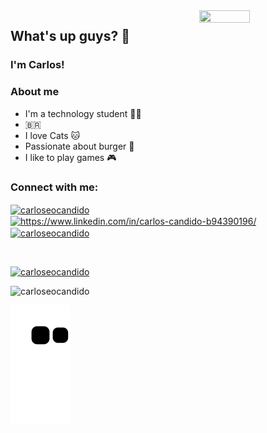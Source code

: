 <img align="right" width="40%" height="85%" src="https://c.tenor.com/hVaXfMG1rIMAAAAC/education-students.gif">

## What's up guys? 👋
### I'm Carlos! 
### About me

 - I'm a technology student :man_technologist:
 - :brazil:
 - I love Cats :cat:
 - Passionate about burger :hamburger:
 - I like to play games :video_game:

<div align="left">
<h3 align="left">Connect with me:</h3>
<p align="left">
<a href="https://twitter.com/carloseocandido" target="blank"><img align="center" src="https://raw.githubusercontent.com/rahuldkjain/github-profile-readme-generator/master/src/images/icons/Social/twitter.svg" alt="carloseocandido" height="30" width="40" /></a>
<a href="https://www.linkedin.com/in/carlos-candido" target="blank"><img align="center" src="https://raw.githubusercontent.com/rahuldkjain/github-profile-readme-generator/master/src/images/icons/Social/linked-in-alt.svg" alt="https://www.linkedin.com/in/carlos-candido-b94390196/" height="30" width="40" /></a>
<a href="https://instagram.com/carloseocandido" target="blank"><img align="center" src="https://raw.githubusercontent.com/rahuldkjain/github-profile-readme-generator/master/src/images/icons/Social/instagram.svg" alt="carloseocandido" height="30" width="40" /></a>
</p>

<br>
<p align="left"> <a href="https://twitter.com/carloseocandido" target="blank"><img src="https://img.shields.io/twitter/follow/carloseocandido?logo=twitter&style=for-the-badge" alt="carloseocandido" /></a> </p>
<p align="left"> <img src="https://komarev.com/ghpvc/?username=carloseocandido&label=Profile%20views&color=0e75b6&style=flat" alt="carloseocandido" /> </p>
</div>

![snake gif](https://github.com/carloseocandido/carloseocandido/blob/output/github-contribution-grid-snake.svg)
